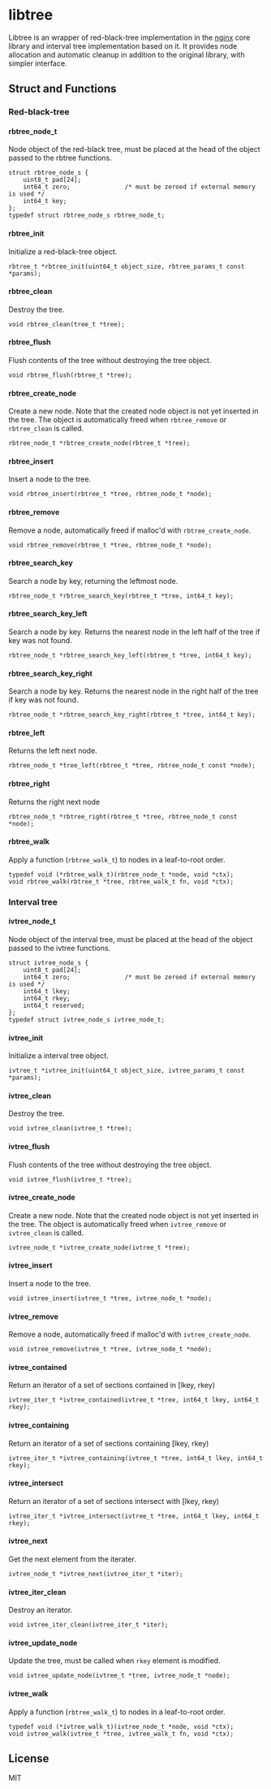 # libtree

Libtree is an wrapper of red-black-tree implementation in the [nginx](https://nginx.org/) core library and interval tree implementation based on it. It provides node allocation and automatic cleanup in addition to the original library, with simpler interface.



## Struct and Functions

### Red-black-tree

#### rbtree\_node\_t

Node object of the red-black tree, must be placed at the head of the object passed to the rbtree functions.

```
struct rbtree_node_s {
	uint8_t pad[24];
	int64_t zero;				/* must be zeroed if external memory is used */
	int64_t key;
};
typedef struct rbtree_node_s rbtree_node_t;
```

#### rbtree\_init

Initialize a red-black-tree object.

```
rbtree_t *rbtree_init(uint64_t object_size, rbtree_params_t const *params);
```


####  rbtree\_clean

Destroy the tree.

```
void rbtree_clean(tree_t *tree);
```

#### rbtree\_flush

Flush contents of the tree without destroying the tree object.

```
void rbtree_flush(rbtree_t *tree);
```

#### rbtree\_create\_node

Create a new node. Note that the created node object is not yet inserted in the tree. The object is automatically freed when `rbtree_remove` or `rbtree_clean` is called.

```
rbtree_node_t *rbtree_create_node(rbtree_t *tree);
```

#### rbtree\_insert

Insert a node to the tree.

```
void rbtree_insert(rbtree_t *tree, rbtree_node_t *node);
```

#### rbtree\_remove

Remove a node, automatically freed if malloc'd with `rbtree_create_node`.

```
void rbtree_remove(rbtree_t *tree, rbtree_node_t *node);
```

#### rbtree\_search\_key

Search a node by key, returning the leftmost node.

```
rbtree_node_t *rbtree_search_key(rbtree_t *tree, int64_t key);
```

#### rbtree\_search\_key\_left

Search a node by key. Returns the nearest node in the left half of the tree if key was not found.

```
rbtree_node_t *rbtree_search_key_left(rbtree_t *tree, int64_t key);
```

#### rbtree\_search\_key\_right

Search a node by key. Returns the nearest node in the right half of the tree if key was not found.

```
rbtree_node_t *rbtree_search_key_right(rbtree_t *tree, int64_t key);
```

#### rbtree\_left

Returns the left next node.

```
rbtree_node_t *tree_left(rbtree_t *tree, rbtree_node_t const *node);
```

#### rbtree\_right

Returns the right next node

```
rbtree_node_t *rbtree_right(rbtree_t *tree, rbtree_node_t const *node);
```

#### rbtree\_walk

Apply a function (`rbtree_walk_t`) to nodes in a leaf-to-root order.

```
typedef void (*rbtree_walk_t)(rbtree_node_t *node, void *ctx);
void rbtree_walk(rbtree_t *tree, rbtree_walk_t fn, void *ctx);
```

### Interval tree

#### ivtree\_node\_t

Node object of the interval tree, must be placed at the head of the object passed to the ivtree functions.

```
struct ivtree_node_s {
	uint8_t pad[24];
	int64_t zero;				/* must be zeroed if external memory is used */
	int64_t lkey;
	int64_t rkey;
	int64_t reserved;
};
typedef struct ivtree_node_s ivtree_node_t;
```

#### ivtree\_init

Initialize a interval tree object.

```
ivtree_t *ivtree_init(uint64_t object_size, ivtree_params_t const *params);
```

#### ivtree\_clean

Destroy the tree.

```
void ivtree_clean(ivtree_t *tree);
```

#### ivtree\_flush

Flush contents of the tree without destroying the tree object.

```
void ivtree_flush(ivtree_t *tree);
```

#### ivtree\_create\_node

Create a new node. Note that the created node object is not yet inserted in the tree. The object is automatically freed when `ivtree_remove` or `ivtree_clean` is called.

```
ivtree_node_t *ivtree_create_node(ivtree_t *tree);
```

#### ivtree\_insert

Insert a node to the tree.

```
void ivtree_insert(ivtree_t *tree, ivtree_node_t *node);
```

#### ivtree\_remove

Remove a node, automatically freed if malloc'd with `ivtree_create_node`.

```
void ivtree_remove(ivtree_t *tree, ivtree_node_t *node);
```

#### ivtree\_contained

Return an iterator of a set of sections contained in [lkey, rkey)

```
ivtree_iter_t *ivtree_contained(ivtree_t *tree, int64_t lkey, int64_t rkey);
```

#### ivtree\_containing

Return an iterator of a set of sections containing [lkey, rkey)

```
ivtree_iter_t *ivtree_containing(ivtree_t *tree, int64_t lkey, int64_t rkey);
```

#### ivtree\_intersect

Return an iterator of a set of sections intersect with [lkey, rkey)

```
ivtree_iter_t *ivtree_intersect(ivtree_t *tree, int64_t lkey, int64_t rkey);
```

#### ivtree\_next

Get the next element from the iterater.

```
ivtree_node_t *ivtree_next(ivtree_iter_t *iter);
```

#### ivtree\_iter\_clean

Destroy an iterator.

```
void ivtree_iter_clean(ivtree_iter_t *iter);
```

#### ivtree\_update\_node

Update the tree, must be called when `rkey` element is modified.

```
void ivtree_update_node(ivtree_t *tree, ivtree_node_t *node);
```

#### ivtree\_walk

Apply a function (`rbtree_walk_t`) to nodes in a leaf-to-root order.

```
typedef void (*ivtree_walk_t)(ivtree_node_t *node, void *ctx);
void ivtree_walk(ivtree_t *tree, ivtree_walk_t fn, void *ctx);
```

## License

MIT